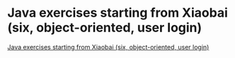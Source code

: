 # Java exercises starting from Xiaobai (six, object-oriented, user login)
[Java exercises starting from Xiaobai (six, object-oriented, user login)](https://aiwithcloud.com/2022/09/19/java_exercises_starting_from_xiaobai_six_object_oriented_user_login/)